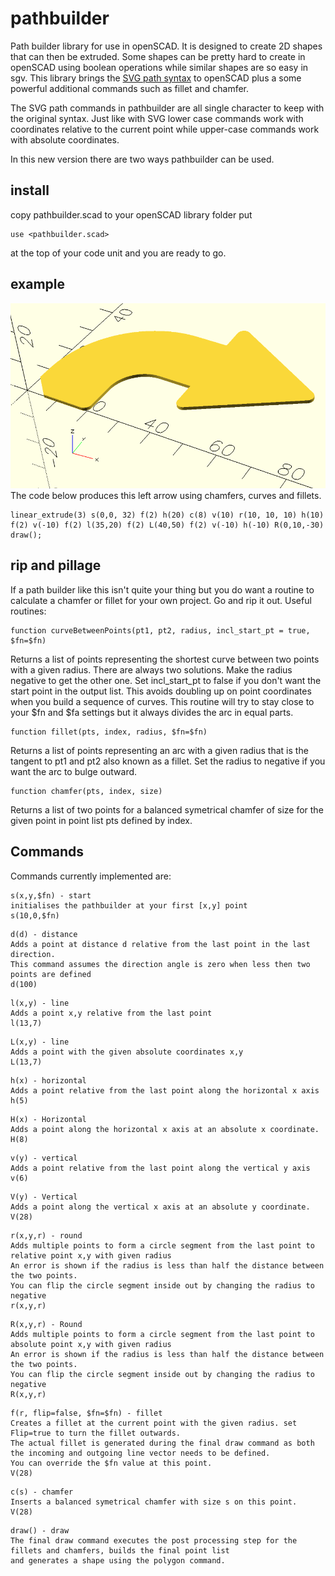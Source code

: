 # pathbuilder
Path builder library for use in openSCAD. It is designed to create 2D shapes that can then be extruded. Some shapes can be pretty hard to create in openSCAD using boolean operations while similar shapes are so easy in sgv.
This library brings the <a href="https://developer.mozilla.org/en-US/docs/Web/SVG/Attribute/d#path_commands">SVG path syntax</a> to openSCAD plus a some powerful additional commands such as fillet and chamfer.

The SVG path commands in pathbuilder are all single character to keep with the original syntax. Just like with SVG lower case commands work with coordinates relative to the current point while upper-case commands work with absolute coordinates.

In this new version there are two ways pathbuilder can be used. 

## install
copy pathbuilder.scad to your openSCAD library folder
put 
```
use <pathbuilder.scad>
```
at the top of your code unit and you are ready to go.

## example
![Image of right_arrow](https://github.com/dinther/pathbuilder/blob/main/images/pathbuilder_right%20arrow.png)
The code below produces this left arrow using chamfers, curves and fillets.
```
linear_extrude(3) s(0,0, 32) f(2) h(20) c(8) v(10) r(10, 10, 10) h(10) f(2) v(-10) f(2) l(35,20) f(2) L(40,50) f(2) v(-10) h(-10) R(0,10,-30) draw();
```
## rip and pillage
If a path builder like this isn't quite your thing but you do want a routine to calculate a chamfer or fillet for your own project. Go and rip it out.
Useful routines:

```
function curveBetweenPoints(pt1, pt2, radius, incl_start_pt = true, $fn=$fn)
```
Returns a list of points representing the shortest curve between two points with a given radius. There are always two solutions. Make the radius negative to get the other one.
Set incl_start_pt to false if you don't want the start point in the output list. This avoids doubling up on point coordinates when you build a sequence of curves. This routine will try to stay close to your $fn and $fa settings but it always divides the arc in equal parts.
```
function fillet(pts, index, radius, $fn=$fn)
```
Returns a list of points representing an arc with a given radius that is the tangent to pt1 and pt2 also known as a fillet.
Set the radius to negative if you want the arc to bulge outward.
```
function chamfer(pts, index, size)
```
Returns a list of two points for a balanced symetrical chamfer of size for the given point in point list pts defined by index.

## Commands
Commands currently implemented are:
```
s(x,y,$fn) - start
initialises the pathbuilder at your first [x,y] point
s(10,0,$fn)
```
```
d(d) - distance
Adds a point at distance d relative from the last point in the last direction.
This command assumes the direction angle is zero when less then two points are defined
d(100)
```
```
l(x,y) - line
Adds a point x,y relative from the last point
l(13,7)
```
```
L(x,y) - line
Adds a point with the given absolute coordinates x,y
L(13,7)
```
```
h(x) - horizontal
Adds a point relative from the last point along the horizontal x axis
h(5)
```
```
H(x) - Horizontal
Adds a point along the horizontal x axis at an absolute x coordinate.
H(8)
```
```
v(y) - vertical
Adds a point relative from the last point along the vertical y axis
v(6)
```
```
V(y) - Vertical
Adds a point along the vertical x axis at an absolute y coordinate.
V(28)
```
```
r(x,y,r) - round
Adds multiple points to form a circle segment from the last point to relative point x,y with given radius
An error is shown if the radius is less than half the distance between the two points.
You can flip the circle segment inside out by changing the radius to negative
r(x,y,r)
```
```
R(x,y,r) - Round
Adds multiple points to form a circle segment from the last point to absolute point x,y with given radius
An error is shown if the radius is less than half the distance between the two points.
You can flip the circle segment inside out by changing the radius to negative
R(x,y,r)
```
```
f(r, flip=false, $fn=$fn) - fillet
Creates a fillet at the current point with the given radius. set Flip=true to turn the fillet outwards.
The actual fillet is generated during the final draw command as both the incoming and outgoing line vector needs to be defined.
You can override the $fn value at this point.
V(28)
```
```
c(s) - chamfer
Inserts a balanced symetrical chamfer with size s on this point.
V(28)
```
```
draw() - draw
The final draw command executes the post processing step for the fillets and chamfers, builds the final point list
and generates a shape using the polygon command.
```
